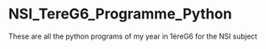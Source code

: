 # NSI_TereG6_Programme_Python
 These are all the python programs of my year in 1èreG6 for the NSI subject
